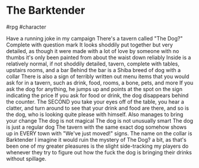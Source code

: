 # The Barktender

#rpg #character 

Have a running joke in my campaign
There's a tavern called "The Dog?"
Complete with question mark
It looks shoddily put together but very detailed, as though it were made with a lot of love by someone with no thumbs
it's only been painted from about the waist down reliably
Inside is a relatively normal, if not shoddily detailed, tavern, complete with tables, upstairs rooms, and a bar
Behind the bar is a Shiba breed of dog with a collar
There is also a sign of terribly written out menu items that you would ask for in a tavern, such as drink, food, rooms, a bone, pets, and more
If you ask the dog for anything, he jumps up and points at the spot on the sign indicating the price
If you ask for food or drink, the dog disappears behind the counter. The SECOND you take your eyes off of the table, you hear a clatter, and turn around to see that your drink and food are there, and so is the dog, who is looking quite please with himself.
Also manages to bring your change
The dog is not magical
The dog is not unusually smart
The dog is just a regular dog
The tavern with the same exact dog somehow shows up in EVERY town with "We've just moved!" signs.
The name on the collar is Barktender
I imagine it would ruin the mystery of The Dog? a bit, as that's been one of my greater pleasures is the slight side-tracking my players do whenever they try to figure out how the fuck the dog is bringing their drinks without spillage.